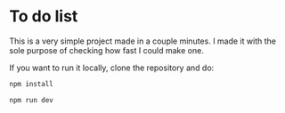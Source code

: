 # To do list

This is a very simple project made in a couple minutes.
I made it with the sole purpose of checking how fast I could make one.

If you want to run it locally, clone the repository and do:

```bash
npm install
```

```bash
npm run dev
```
